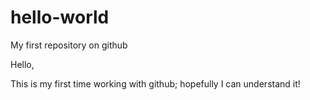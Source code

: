 # hello-world
My first repository on github

Hello,

This is my first time working with github; hopefully I can understand it!

